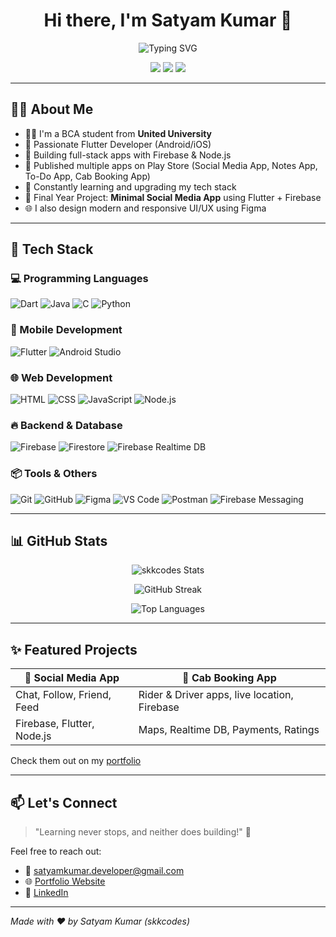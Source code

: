 <!-- Profile README for skkcodes -->

<h1 align="center">Hi there, I'm Satyam Kumar 👋</h1>
<p align="center">
  <img src="https://readme-typing-svg.herokuapp.com?font=Fira+Code&weight=700&size=25&pause=1000&color=00F79E&center=true&vCenter=true&width=440&lines=Flutter+Developer;Full+Stack+Learner;Tech+Enthusiast;Open+Source+Contributor" alt="Typing SVG" />
</p>

<p align="center">
  <a href="mailto:satyamkumar.developer@gmail.com"><img src="https://img.shields.io/badge/Email-D14836?style=for-the-badge&logo=gmail&logoColor=white"></a>
  <a href="https://satyamkumar-portfolio.netlify.app" target="_blank"><img src="https://img.shields.io/badge/Portfolio-00C7B7?style=for-the-badge&logo=internet-explorer&logoColor=white" /></a>
  <a href="https://linkedin.com/in/satyamkumar-dev" target="_blank"><img src="https://img.shields.io/badge/LinkedIn-blue?style=for-the-badge&logo=linkedin&logoColor=white" /></a>
</p>

---

## 👨‍💻 About Me

- 🧑‍🎓 I'm a BCA student from **United University**
- 💼 Passionate Flutter Developer (Android/iOS)
- 🚀 Building full-stack apps with Firebase & Node.js
- 📱 Published multiple apps on Play Store (Social Media App, Notes App, To-Do App, Cab Booking App)
- 🧠 Constantly learning and upgrading my tech stack
- 🎯 Final Year Project: **Minimal Social Media App** using Flutter + Firebase
- 🌐 I also design modern and responsive UI/UX using Figma

---

## 🚀 Tech Stack

### 💻 Programming Languages
![Dart](https://img.shields.io/badge/Dart-0175C2?style=for-the-badge&logo=dart&logoColor=white)
![Java](https://img.shields.io/badge/Java-ED8B00?style=for-the-badge&logo=java&logoColor=white)
![C](https://img.shields.io/badge/C-00599C?style=for-the-badge&logo=c&logoColor=white)
![Python](https://img.shields.io/badge/Python-3776AB?style=for-the-badge&logo=python&logoColor=white)

### 📱 Mobile Development
![Flutter](https://img.shields.io/badge/Flutter-02569B?style=for-the-badge&logo=flutter&logoColor=white)
![Android Studio](https://img.shields.io/badge/Android%20Studio-3DDC84?style=for-the-badge&logo=android-studio&logoColor=white)

### 🌐 Web Development
![HTML](https://img.shields.io/badge/HTML5-e34c26?style=for-the-badge&logo=html5&logoColor=white)
![CSS](https://img.shields.io/badge/CSS3-1572B6?style=for-the-badge&logo=css3&logoColor=white)
![JavaScript](https://img.shields.io/badge/JavaScript-f7df1e?style=for-the-badge&logo=javascript&logoColor=black)
![Node.js](https://img.shields.io/badge/Node.js-339933?style=for-the-badge&logo=node-dot-js&logoColor=white)

### 🔥 Backend & Database
![Firebase](https://img.shields.io/badge/Firebase-ffca28?style=for-the-badge&logo=firebase&logoColor=black)
![Firestore](https://img.shields.io/badge/Firestore-FFA611?style=for-the-badge&logo=firebase&logoColor=white)
![Firebase Realtime DB](https://img.shields.io/badge/Firebase%20Realtime%20DB-orange?style=for-the-badge&logo=firebase&logoColor=white)

### 📦 Tools & Others
![Git](https://img.shields.io/badge/Git-F05032?style=for-the-badge&logo=git&logoColor=white)
![GitHub](https://img.shields.io/badge/GitHub-181717?style=for-the-badge&logo=github&logoColor=white)
![Figma](https://img.shields.io/badge/Figma-F24E1E?style=for-the-badge&logo=figma&logoColor=white)
![VS Code](https://img.shields.io/badge/VS%20Code-007ACC?style=for-the-badge&logo=visual-studio-code&logoColor=white)
![Postman](https://img.shields.io/badge/Postman-FF6C37?style=for-the-badge&logo=postman&logoColor=white)
![Firebase Messaging](https://img.shields.io/badge/Firebase%20Messaging-FFCA28?style=for-the-badge&logo=firebase&logoColor=black)

---

## 📊 GitHub Stats

<p align="center">
  <img src="https://github-readme-stats.vercel.app/api?username=skkcodes&show_icons=true&theme=radical&hide_border=false" alt="skkcodes Stats" />
</p>

<p align="center">
  <img src="https://github-readme-streak-stats.herokuapp.com/?user=skkcodes&theme=radical&hide_border=false" alt="GitHub Streak" />
</p>

<p align="center">
  <img src="https://github-readme-stats.vercel.app/api/top-langs/?username=skkcodes&layout=compact&theme=radical&hide_border=false" alt="Top Languages" />
</p>

---

## ✨ Featured Projects

| 📱 Social Media App | 🚖 Cab Booking App |
|---------------------|---------------------|
| Chat, Follow, Friend, Feed | Rider & Driver apps, live location, Firebase |
| Firebase, Flutter, Node.js | Maps, Realtime DB, Payments, Ratings |

Check them out on my [portfolio](https://satyamkumar-portfolio.netlify.app)

---

## 📫 Let's Connect

> "Learning never stops, and neither does building!" 🚀

Feel free to reach out:
- 📧 satyamkumar.developer@gmail.com
- 🌐 [Portfolio Website](https://satyamkumar-portfolio.netlify.app)
- 💼 [LinkedIn](https://www.linkedin.com/in/skcodes/)

---

*Made with ❤️ by Satyam Kumar (skkcodes)*
